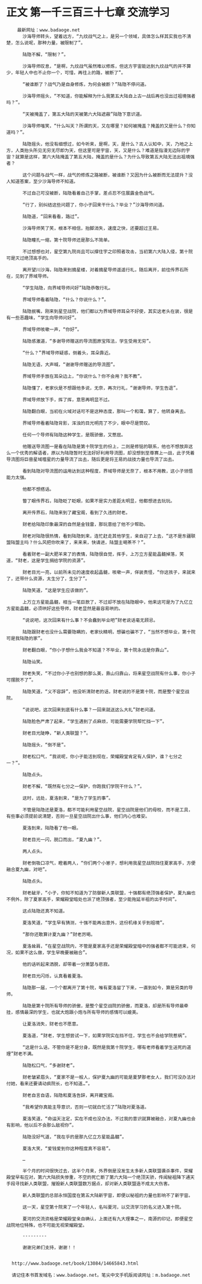 # 正文 第一千三百三十七章 交流学习
        最新网址：www.badaoge.net
          沙海导师转头，望着远方，“九纹战气之上，是另一个领域，具体怎么样其实我也不清楚，怎么说呢，那种力量，被限制了”。
      
          陆隐不解，“限制？”。
      
          沙海导师叹息，“是啊，九纹战气虽然难以修炼，但这方宇宙能达到九纹战气的并不算少，年轻人中也不止你一个，可惜，再往上的路，被断了”。
      
          “被谁断了？战气乃是自身修炼，为何会被断？”陆隐不停问道。
      
          沙海导师摇头，“不知道，你能解释为什么我第五大陆自上古一战后再也没出过祖境强者吗？”。
      
          “天被掩盖了，第五大陆的天被第六大陆遮蔽”陆隐下意识道。
      
          沙海导师嗤笑，“什么叫天？所谓的天，又在哪里？如何被掩盖？掩盖的又是什么？你知道吗？”。
      
          陆隐摇头，他没有细想过，如今听来，是啊，天，是什么？古人认知中，天，乃地之上方，人类抬头所见无穷无尽即为天，但这里可是宇宙，天，又是什么？难道是指漫无边际的宇宙？就算是这样，第六大陆掩盖了第五大陆，掩盖的是什么？为什么导致第五大陆无法出祖境强者？
      
          这个问题与战气一样，战气的修炼之路被断，被谁断？又因为什么被断而无法提升？没人知道答案，至少沙海导师不知道。
      
          不过自己可没被断，陆隐看着自己手掌，差点忍不住展露金色战气。
      
          “行了，别纠结这些问题了，你小子回来干什么？毕业？”沙海导师问道。
      
          陆隐道，“回来看看，路过”。
      
          沙海导师笑了笑，根本不相信，抬脚消失，速度之快，还要超过王易。
      
          陆隐瞳孔一缩，第十院导师还是那么不简单。
      
          不过想想也对，星空第九院尚且可以撑住宇之印照者攻击，当初第六大陆入侵，第十院可是灭过绝顶高手的。
      
          离开望川沙海，陆隐来到摘星楼，对着摘星导师遥遥行礼，随后离开，前往传界石所在，见到了界域导师。
      
          “学生陆隐，向界域导师问好”陆隐恭敬行礼。
      
          界域导师看着陆隐，“什么？你说什么？”。
      
          陆隐抿嘴，刚来到星空战院，他们都以为界域导师耳朵不好使，其实这老头在装，很是有一些恶趣味，“学生向导师问好”。
      
          界域导师咳嗽一声，“你好”。
      
          陆隐感激道，“多谢导师赠送的导流图原宝阵法，学生受用无穷”。
      
          “什么？”界域导师疑惑，侧着头，耳朵靠近。
      
          陆隐无语，大声喊，“谢谢导师赠送的导流图”。
      
          界域导师手放在耳朵边上，“你说什么？你不会用？我不教”。
      
          陆隐懂了，老家伙是不想跟他多说，无奈，再次行礼，“谢谢导师，学生告退”。
      
          界域导师放下手，挥了挥，意思再明显不过。
      
          陆隐翻白眼，当初在火域对话可不是这种态度，那叫一个和蔼，算了，他转身离去。
      
          界域导师看着陆隐背影，浑浊的目光明亮了不少，眼中尽是赞叹。
      
          任何一个导师有陆隐这种学生，是既骄傲，又憋屈。
      
          他赠送导流图一是看在陆隐是第十院学生的份上，二则是修铭的联系，他也不想放弃这么一个优秀的解语者，原以为陆隐暂时无法好好利用导流图，却没想到至尊赛上一战，此子凭着导流图将巨兽星域噬星的力量导流了出去，随后更是将王易的战技力量也导流了出去。
      
          看到陆隐对导流图的运用达到这种程度，界域导师是无奈了，根本不用教，这小子领悟能力太强。
      
          他都不想搭话。
      
          瞥了眼传界石，陆隐眨了眨眼，如果不是实力差距太明显，他都想进去玩玩。
      
          离开传界石，陆隐来到了藏宝阁，看到了久违的财老。
      
          财老给陆隐印象最深的自然是金钱雷，那玩意给了他不少帮助。
      
          财老对陆隐很热情，看到陆隐到来，连忙赶走其他学生，亲自迎了上去，“这不是东疆联盟陆盟主吗？什么风把你吹来了，来来来，快请进，陆盟主喝茶不？”。
      
          看着财老一副大肥羊来了的表情，陆隐很自觉，挥手，上万立方星能晶髓掉落，笑道，“财老，这是学生捐给学院的资源”。
      
          财老目光一亮，以前所未见的速度收起晶髓，咳嗽一声，佯装责怪，“你这孩子，来就来了，还带什么资源，太生分了，生分了”。
      
          陆隐笑道，“这是学生应该做的”。
      
          上万立方星能晶髓，相当一笔巨款了，不过却不放在陆隐眼中，他来这可是为了九亿立方星能晶髓，必须哄好这些导师，财老显然是最容易哄的。
      
          “说说吧，这次回来有什么事？不会蠢到毕业吧”财老说话毫无顾忌。
      
          陆隐跟财老也没什么需要隐瞒的，老家伙精明，想骗也骗不了，“当然不想毕业，第十院可是我陆隐的家”。
      
          财老翻白眼，“你小子想什么我会不知道？不毕业，第十院永远是你靠山”。
      
          陆隐讪笑。
      
          财老失笑，“不过你小子也别想的那么美，靠山归靠山，将来星空战院有什么事，你小子可摆脱不了”。
      
          陆隐笑道，“义不容辞”，他没听清财老的话，财老说的不是第十院，而是整个星空战院。
      
          “说说吧，这次回来到底有什么事？一回来就送这么大礼”财老问道。
      
          陆隐脸色严肃了起来，“学生遇到了点麻烦，可能需要学院帮忙挡一下”。
      
          财老目光陡睁，“新人类联盟？”。
      
          陆隐摇头，“倒不是”。
      
          财老松口气，“我说呢，你小子能活到现在，荣耀殿堂肯定有人保护，谁？七分之一？”。
      
          陆隐点头。
      
          财老不解，“既然有七分之一保护，你跑我们学院干什么？”。
      
          这时，远处，夏洛到来，“是为了学生的事”。
      
          不管是陆隐还是夏洛，都不可能利用星空战院，星空战院是他们的母校，而不是工具，有些事必须提前说清楚，否则一旦星空战院出什么事，他们内心也难安。
      
          夏洛到来，陆隐看了他一眼。
      
          财老目光一闪，脱口而出，“夏九幽？”。
      
          两人点头。
      
          财老倒吸口凉气，瞪着两人，“你们两个小崽子，想利用我星空战院挡住夏家高手，方便融合夏九幽，对吧”。
      
          陆隐点头。
      
          财老龇牙，“小子，你知不知道为了防御新人类联盟，十强都有绝顶强者保护，夏九幽也不例外，除了夏家高手，荣耀殿堂暗处也派了绝顶强者，至少能拖延半祖的出手时间”。
      
          这点陆隐还真不知道。
      
          夏洛笑道，“学生早有猜测，十强不能再出意外，这份机缘关乎到祖境”。
      
          “那你还敢算计夏九幽？”财老厉喝。
      
          夏洛耸肩，“在星空战院内，不管是夏家高手还是荣耀殿堂暗中的强者都不可能进来，何况，如果不这么做，学生早晚要被融合”。
      
          他的话听起来洒脱，却带着一分萧瑟与悲寂。
      
          财老目光闪烁，认真看着夏洛。
      
          陆隐那一届，一个个都离开了第十院，唯有夏洛留了下来，一直到如今，算是另类的导师。
      
          陆隐是第十院所有导师的骄傲，是整个星空战院的骄傲，而夏洛，却是所有导师最牵挂，感情最深的学生，也就大炮跟小炮与所有导师的感情可以媲美。
      
          让夏洛消失，财老也不愿意。
      
          夏洛道，“财老，学生想尝试一下，如果学院实在挡不住，学生也不会给学院惹祸”。
      
          “这是什么话，不管你是不是分身，既然是我第十院学生，哪有老师看着学生送死的道理”财老不满。
      
          陆隐松口气，“多谢财老”。
      
          财老皱紧眉头，“夏家不是一般人，保护夏九幽的可能是夏梦那老女人，我们可没办法对付她，看来还要请动疯院长，也不知道…”。
      
          财老自言自语，陆隐和夏洛告辞，离开藏宝阁。
      
          “我希望你真能主导意识，否则一切就白忙活了”陆隐对夏洛道。
      
          夏洛笑道，“命运天注定，实在不成也没办法，不过我的意识就算被融合，对夏九幽也会有影响，他以后不会那么敌视你”。
      
          陆隐没好气道，“我在乎的是那九亿立方星能晶髓”。
      
          夏洛大笑，“爱钱爱到你这种程度真不容易”。
      
          …
      
          半个月的时间很快过去，这半个月来，外界倒是没发生太多新人类联盟袭杀事件，荣耀殿堂早有应对，第六大陆损失惨重，不空的死亡断了第六大陆一个绝顶天骄，传闻秘祖降下通天手段寻找新人类联盟，摧毁新人类联盟数万据点，却对新人类联盟造不成太大伤害。
      
          新人类联盟的总部永恒国度在第五大陆新宇宙，即便以秘祖的力量也影响不了新宇宙。
      
          这一天，星空第十院来了一个年轻人，名叫夏河，以交流学习的名义进入第十院。
      
          夏河的交流资格是荣耀殿堂亲自确认，上面还有九大理事之一，南源的印记，即便星空战院地位特殊，也不可能无视荣耀殿堂。
      
          ---------
      
          谢谢兄弟们支持，谢谢！！
      
      
      http://www.badaoge.net/book/13084/14665843.html
      
      请记住本书首发域名：www.badaoge.net。笔尖中文手机版阅读网址：m.badaoge.net